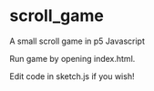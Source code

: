 # scroll_game
A small scroll game in p5 Javascript

Run game by opening index.html.

Edit code in sketch.js if you wish!
